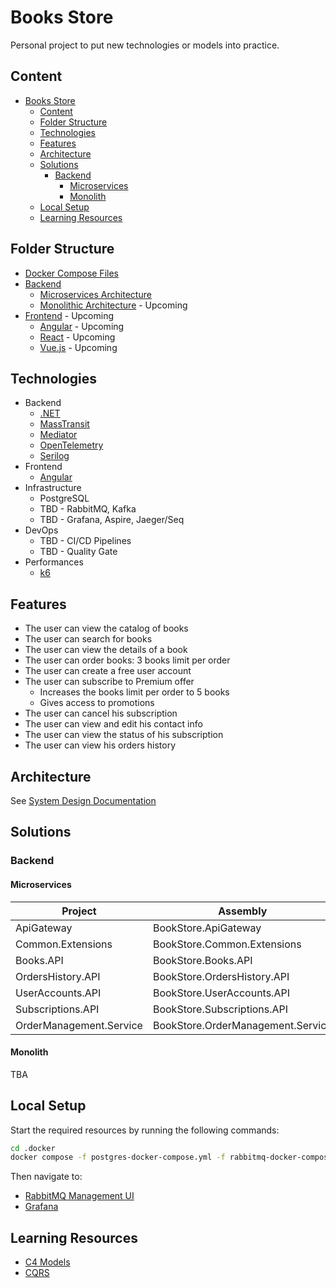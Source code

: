 # Books Store

Personal project to put new technologies or models into practice.

## Content

- [Books Store](#books-store)
  - [Content](#content)
  - [Folder Structure](#folder-structure)
  - [Technologies](#technologies)
  - [Features](#features)
  - [Architecture](#architecture)
  - [Solutions](#solutions)
    - [Backend](#backend)
      - [Microservices](#microservices)
      - [Monolith](#monolith)
  - [Local Setup](#local-setup)
  - [Learning Resources](#learning-resources)

## Folder Structure

- [Docker Compose Files](./.docker)
- [Backend](./backend)
  - [Microservices Architecture](./backend/microservices)
  - [Monolithic Architecture](./backend/monolithic) - Upcoming
- [Frontend](./frontend) - Upcoming
  - [Angular](./frontend/angular) - Upcoming
  - [React](./frontend/react) - Upcoming
  - [Vue.js](./frontend/vuejs) - Upcoming

## Technologies

- Backend
  - [.NET](https://dotnet.microsoft.com/en-us/)
  - [MassTransit](https://github.com/MassTransit/MassTransit)
  - [Mediator](https://github.com/martinothamar/Mediator)
  - [OpenTelemetry](https://github.com/open-telemetry/opentelemetry-dotnet-instrumentation)
  - [Serilog](https://github.com/serilog/serilog)
- Frontend
  - [Angular](https://angular.io/)
- Infrastructure
  - PostgreSQL
  - TBD - RabbitMQ, Kafka
  - TBD - Grafana, Aspire, Jaeger/Seq
- DevOps
  - TBD - CI/CD Pipelines
  - TBD - Quality Gate
- Performances
  - [k6](https://k6.io/)

## Features

- The user can view the catalog of books
- The user can search for books
- The user can view the details of a book
- The user can order books: 3 books limit per order
- The user can create a free user account
- The user can subscribe to Premium offer
  - Increases the books limit per order to 5 books
  - Gives access to promotions
- The user can cancel his subscription
- The user can view and edit his contact info
- The user can view the status of his subscription
- The user can view his orders history

## Architecture

See [System Design Documentation](./docs/system-design.md)

## Solutions

### Backend

#### Microservices

| Project | Assembly | Folder |
| ------------- | ------------- | ------------- |
| ApiGateway | BookStore.ApiGateway | backend/ApiGateway |
| Common.Extensions | BookStore.Common.Extensions | backend/Common/CommonExtensions |
| Books.API | BookStore.Books.API | backend/Microservices/src/Books.API |
| OrdersHistory.API | BookStore.OrdersHistory.API | backend/Microservices/src/OrdersHistory.API |
| UserAccounts.API | BookStore.UserAccounts.API | backend/Microservices/src/UserAccounts.API |
| Subscriptions.API | BookStore.Subscriptions.API | backend/Microservices/src/Subscriptions.API |
| OrderManagement.Service | BookStore.OrderManagement.Service | backend/Microservices/src/OrderManagement.Service |

#### Monolith

TBA

## Local Setup

Start the required resources by running the following commands:

```bash
cd .docker
docker compose -f postgres-docker-compose.yml -f rabbitmq-docker-compose.yml -f grafana-docker-compose.yml up
```
Then navigate to:
- [RabbitMQ Management UI](http://localhost:15672)
- [Grafana](http://localhost:3000)


## Learning Resources

- [C4 Models](https://c4model.com/)
- [CQRS](https://martinfowler.com/bliki/CQRS.html)

